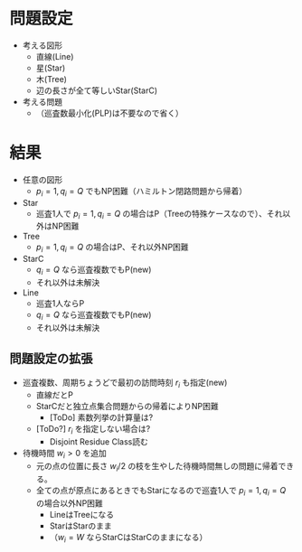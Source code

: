 
# 問題設定
* 考える図形
	* 直線(Line)
	* 星(Star)
	* 木(Tree)
	* 辺の長さが全て等しいStar(StarC)
* 考える問題
	* （巡査数最小化(PLP)は不要なので省く）



# 結果
* 任意の図形
	* $p_i=1, q_i=Q$ でもNP困難（ハミルトン閉路問題から帰着）
* Star
	* 巡査1人で $p_i=1, q_i=Q$ の場合はP（Treeの特殊ケースなので）、それ以外はNP困難
* Tree
	* $p_i=1,q_i=Q$ の場合はP、それ以外NP困難
* StarC
	* $q_i=Q$ なら巡査複数でもP(new)
	* それ以外は未解決
* Line
	* 巡査1人ならP
	* $q_i=Q$ なら巡査複数でもP(new)
	* それ以外は未解決





## 問題設定の拡張
* 巡査複数、周期ちょうどで最初の訪問時刻 $r_i$ も指定(new)
	* 直線だとP
	* StarCだと独立点集合問題からの帰着によりNP困難
		* [ToDo] 素数列挙の計算量は?
	* [ToDo?] $r_i$ を指定しない場合は?
		* Disjoint Residue Class読む
* 待機時間 $w_i>0$ を追加
	* 元の点の位置に長さ $w_i/2$ の枝を生やした待機時間無しの問題に帰着できる。
	* 全ての点が原点にあるときでもStarになるので巡査1人で $p_i=1, q_i=Q$ の場合以外NP困難
		* LineはTreeになる
		* StarはStarのまま
		* （$w_i=W$ ならStarCはStarCのままになる）





